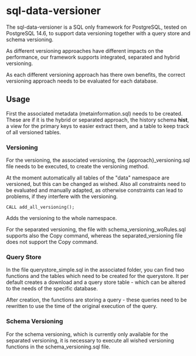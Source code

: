 # sql-data-versioner
The sql-data-versioner is a SQL only framework for PostgreSQL, tested on PostgreSQL 14.6, to support data versioning together with a query store and schema versioning.

As different versioning approaches have different impacts on the performance, our framework supports integrated, separated and hybrid versioning.

As each different versioning approach has there own benefits, the correct versioning approach needs to be evaluated for each database. 



## Usage

First the associated metadata (metainformation.sql) needs to be created. These are if it is the hybrid or separated approach, the history schema **hist**, a view for the primary keys to easier extract them, and a table to keep track of all versioned tables. 

### Versioning

For the versioning, the associated versioning, the {approach}_versioning.sql file needs to be executed, to create the versioning method. 

At the moment automatically all tables of the "data" namespace are versioned, but this can be changed as wished. Also all constraints need to be evaluated and manually adapted, as otherwise constraints can lead to problems, if they interfere with the versioning.

```
CALL add_all_versioning();
```

Adds the versioning to the whole namespace.

For the separated versioning, the file with schema_versioning_woRules.sql supports also the Copy command, whereas the separated_versioning file does not support the Copy command.

### Query Store

In the file querystore_simple.sql in the associated folder, you can find two functions and the tables which need to be created for the querystore.  It per default creates a download and a query store table - which can be altered to the needs of the specific database.

After creation,  the functions are storing a query - these queries need to be rewritten to use the time of the original execution of the query.

### Schema Versioning

For the schema versioning, which is currently only available for the separated versioning, it is necessary to execute all wished versioning functions in the schema_versioning.sql file.

